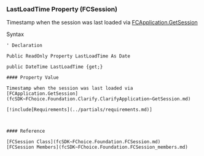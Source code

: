 ﻿### LastLoadTime Property (FCSession)

Timestamp when the session was last loaded via [FCApplication.GetSession](fcSDK~FChoice.Foundation.Clarify.ClarifyApplication~GetSession.md)

Syntax

```vbnet
' Declaration

Public ReadOnly Property LastLoadTime As Date

public DateTime LastLoadTime {get;}

#### Property Value

Timestamp when the session was last loaded via [FCApplication.GetSession](fcSDK~FChoice.Foundation.Clarify.ClarifyApplication~GetSession.md)

[!include[Requirements](../partials/requirements.md)]



#### Reference

[FCSession Class](fcSDK~FChoice.Foundation.FCSession.md)  
[FCSession Members](fcSDK~FChoice.Foundation.FCSession_members.md)